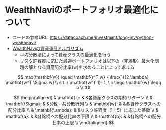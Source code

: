 # WealthNaviのポートフォリオ最適化について  
- コードの参考URL: https://datacoach.me/investment/long-inv/python-wealthnavi/
- [WealthNaviの資産運用アルゴリズム](https://www.wealthnavi.com/image/WealthNavi_WhitePaper.pdf)
  - 平均分散法によって資産クラスの最適化を行う
  - リスク許容度に応じた最適ポートフォリオは以下の（非線形）最大化問題の解となる資産配分比率(w)を求めることによって求まる

$$
max(\mathbf{w})  \quad  \mathbf{r^T w} - \frac{1}{2 \lambda} \mathbf{w^T \Sigma w} \\
s.t.  \  \mathbf{w^T 1}=1,  \  a \leqq \mathbf{w} \leqq b \\
$$

$$
\begin{aligned}
  & \mathbf{r}: & &各資産クラスの期待リターン  \\
  & \mathbf{\Sigma}: & &分散・共分散行列  \\
  & \mathbf{w}: & &各資産クラスへの配分比率  \\
  & \mathbf{\lambda}: & &リスク許容度（1 - 5）に応じた係数  \\
  & \mathbf{a}: & &各銘柄への配分比率の下限  \\
  & \mathbf{b}: & &各銘柄への配分比率の上限  \\
\end{aligned}
$$

